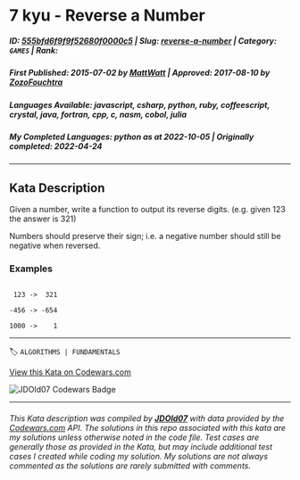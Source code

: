 # 7 kyu - Reverse a Number

##### **ID**: [555bfd6f9f9f52680f0000c5](https://www.codewars.com/kata/555bfd6f9f9f52680f0000c5) | **Slug**: [reverse-a-number](https://www.codewars.com/kata/555bfd6f9f9f52680f0000c5) | **Category**: `GAMES` | **Rank**: <span style="color:white">7 kyu</span>

##### **First Published**: 2015-07-02 ***by*** [MattWatt](https://www.codewars.com/users/MattWatt) | **Approved**: 2017-08-10 ***by*** [ZozoFouchtra](https://www.codewars.com/users/ZozoFouchtra)

##### **Languages Available**: javascript, csharp, python, ruby, coffeescript, crystal, java, fortran, cpp, c, nasm, cobol, julia

##### **My Completed Languages**: python ***as at*** 2022-10-05 | **Originally completed**: 2022-04-24

---

## Kata Description


Given a number, write a function to output its reverse digits.  (e.g. given 123 the answer is 321)





Numbers should preserve their sign; i.e. a negative number should still be negative when reversed.



### Examples

```

 123 ->  321

-456 -> -654

1000 ->    1

```

---


🏷 `ALGORITHMS | FUNDAMENTALS`


[View this Kata on Codewars.com](https://www.codewars.com/kata/555bfd6f9f9f52680f0000c5)

![](https://www.codewars.com/users/jdold07/badges/large "JDOld07 Codewars Badge")

---

###### *This Kata description was compiled by [**JDOld07**](https://tpstech.dev) with data provided by the [Codewars.com](https://www.codewars.com) API.  The solutions in this repo associated with this kata are my solutions unless otherwise noted in the code file.  Test cases are generally those as provided in the Kata, but may include additional test cases I created while coding my solution.  My solutions are not always commented as the solutions are rarely submitted with comments.*
